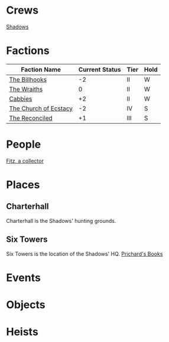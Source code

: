<!-- TITLE: Blades in the Dark campaign log -->
<!-- SUBTITLE: being a repository for developing and tracking the factions, people, places, events, and heists in the city of Doskvol -->

# Crews
[Shadows](shadows)
# Factions

Faction Name|Current Status|Tier|Hold
---------------|----------------|----|------
[The Billhooks](billhooks)|-2|II|W
[The Wraiths](wraiths)|0|II|W
[Cabbies](cabbies)|+2|II|W
[The Church of Ecstacy](churchofecstacy)|-2|IV|S
[The Reconciled](reconciled)|+1|III|S

# People
[Fitz, a collector](fitz)
# Places
## Charterhall
Charterhall is the Shadows' hunting grounds. 

## Six Towers
Six Towers is the location of the Shadows' HQ.
[Prichard's Books](prichards)
# Events
# Objects
# Heists
